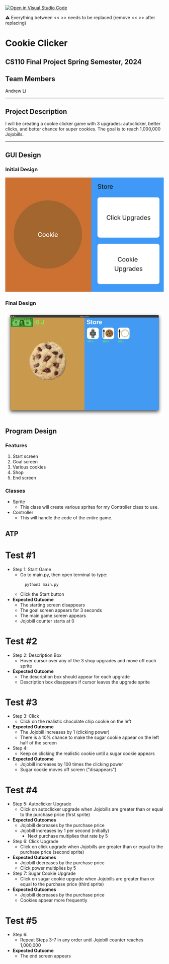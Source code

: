 [![Open in Visual Studio Code](https://classroom.github.com/assets/open-in-vscode-718a45dd9cf7e7f842a935f5ebbe5719a5e09af4491e668f4dbf3b35d5cca122.svg)](https://classroom.github.com/online_ide?assignment_repo_id=14588688&assignment_repo_type=AssignmentRepo)

:warning: Everything between << >> needs to be replaced (remove << >> after replacing)

# Cookie Clicker
## CS110 Final Project  Spring Semester, 2024

## Team Members

Andrew Li

***

## Project Description

I will be creating a cookie clicker game with 3 upgrades: autoclicker, better clicks, and better chance for super cookies. The goal is to reach 1,000,000 Jojobills.

***    

## GUI Design

### Initial Design

![initial gui](assets/gui.jpg)

### Final Design

![final gui](assets/finalgui.jpg)

## Program Design

### Features

1. Start screen
2. Goal screen
3. Various cookies
4. Shop
5. End screen

### Classes

- Sprite
  - This class will create various sprites for my Controller class to use.
- Controller
  - This will handle the code of the entire game.

## ATP

<!-- | Step                 |Procedure             |Expected Results                   |
|----------------------|:--------------------:|----------------------------------:|
|  1                   | Run Counter Program  |GUI window appears with count = 0  |
|  2                   | click count button   | display changes to count = 1      | -->

# Test #1
- Step 1: Start Game
    - Go to main.py, then open terminal to type:
      ```py
        python3 main.py
    - Click the Start button
- **Expected Outcome**
  - The starting screen disappears
  - The goal screen appears for 3 seconds
  - The main game screen appears
  - Jojobill counter starts at 0

# Test #2
- Step 2: Description Box
    - Hover cursor over any of the 3 shop upgrades and move off each sprite
- **Expected Outcome**
  - The description box should appear for each upgrade
  - Description box disappears if cursor leaves the upgrade sprite

# Test #3
- Step 3: Click
    - Click on the realistic chocolate chip cookie on the left
- **Expected Outcome**
  - The Jojobill increases by 1 (clicking power)
  - There is a 10% chance to make the sugar cookie appear on the left half of the screen
- Step 4:
  - Keep on clicking the realistic cookie until a sugar cookie appears
- **Expected Outcome**
  - Jojobill increases by 100 times the clicking power
  - Sugar cookie moves off screen ("disappears")

# Test #4
- Step 5: Autoclicker Upgrade
  - Click on autoclicker upgrade when Jojobills are greater than or equal to the purchase price (first sprite)
- **Expected Outcomes**
  - Jojobill decreases by the purchase price
  - Jojobill increases by 1 per second (initially)
    - Next purchase multiplies that rate by 5
- Step 6: Click Upgrade
  - Click on click upgrade when Jojobills are greater than or equal to the purchase price (second sprite)
- **Expected Outcomes**
  - Jojobill decreases by the purchase price 
  - Click power multiplies by 5
- Step 7: Sugar Cookie Upgrade
  - Click on sugar cookie upgrade when Jojobills are greater than or equal to the purchase price (third sprite)
- **Expected Outcomes**
  - Jojobill decreases by the purchase price 
  - Cookies appear more frequently

# Test #5
- Step 6:
  - Repeat Steps 3-7 in any order until Jojobill counter reaches 1,000,000
- **Expected Outcome**
    - The end screen appears

